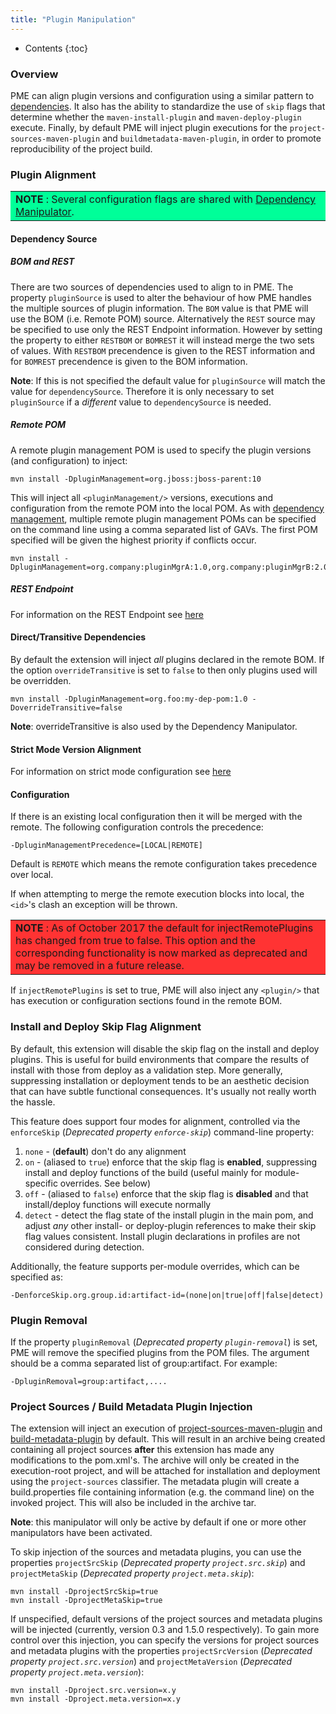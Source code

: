 ```yaml
---
title: "Plugin Manipulation"
---
```


* Contents
{:toc}

### Overview

PME can align plugin versions and configuration using a similar pattern to [dependencies](dep-manip.html). It also has the ability to standardize the use of `skip` flags that determine whether the `maven-install-plugin` and `maven-deploy-plugin` execute. Finally, by default PME will inject plugin executions for the `project-sources-maven-plugin` and `buildmetadata-maven-plugin`, in order to promote reproducibility of the project build.

### Plugin Alignment

<table bgcolor="#00ff99">
<tr>
<td>
    <b>NOTE</b> : Several configuration flags are shared with  <a href="dep-manip.html">Dependency Manipulator</a>.
</td>
</tr>
</table>

#### Dependency Source

##### BOM and REST

There are two sources of dependencies used to align to in PME. The property `pluginSource` is used to alter the behaviour of how PME handles the multiple sources of plugin information. The `BOM` value is that PME will use the BOM (i.e. Remote POM) source. Alternatively the `REST` source may be specified to use only the REST Endpoint information. However by setting the property to either `RESTBOM` or `BOMREST` it will instead merge the two sets of values. With `RESTBOM` precendence is given to the REST information and for `BOMREST` precendence is given to the BOM information.

**Note**: If this is not specified the default value for `pluginSource` will match the value for `dependencySource`. Therefore it is only necessary to set `pluginSource` if a *different* value to `dependencySource` is needed.


##### Remote POM

A remote plugin management POM is used to specify the plugin versions (and configuration) to inject:

    mvn install -DpluginManagement=org.jboss:jboss-parent:10

This will inject all `<pluginManagement/>` versions, executions and configuration from the remote POM into the local POM. As with [dependency management](dep-manip.html), multiple remote plugin management POMs can be specified on the command line using a comma separated list of GAVs.  The first POM specified will be given the highest priority if conflicts occur.

    mvn install -DpluginManagement=org.company:pluginMgrA:1.0,org.company:pluginMgrB:2.0


##### REST Endpoint

For information on the REST Endpoint see [here](dep-manip.html#rest-endpoint)


#### Direct/Transitive Dependencies

By default the extension will inject _all_ plugins declared in the remote BOM. If the option `overrideTransitive` is set to `false` to then only plugins used will be overridden.

    mvn install -DpluginManagement=org.foo:my-dep-pom:1.0 -DoverrideTransitive=false

**Note**: overrideTransitive is also used by the Dependency Manipulator.

#### Strict Mode Version Alignment

For information on strict mode configuration see [here](dep-manip.html#strict-mode-version-alignment)

#### Configuration

If there is an existing local configuration then it will be merged with the remote. The following configuration controls the precedence:

    -DpluginManagementPrecedence=[LOCAL|REMOTE]

Default is `REMOTE` which means the remote configuration takes precedence over local.

If when attempting to merge the remote execution blocks into local, the `<id>`'s clash an exception will be thrown.

<table bgcolor="#ff3333">
<tr>
<td>
    <b>NOTE</b> : As of October 2017 the default for injectRemotePlugins has changed from true to false. This option and the corresponding functionality is now marked as deprecated and may be removed in a future release.
</td>
</tr>
</table>

If `injectRemotePlugins` is set to true, PME will also inject any `<plugin/>` that has execution or configuration sections found in the remote BOM.

### Install and Deploy Skip Flag Alignment

By default, this extension will disable the skip flag on the install and deploy plugins. This is useful for build environments that compare the results of install with those from deploy as a validation step. More generally, suppressing installation or deployment tends to be an aesthetic decision that can have subtle functional consequences. It's usually not really worth the hassle.

This feature does support four modes for alignment, controlled via the `enforceSkip` (*Deprecated property `enforce-skip`*) command-line property:

1. `none` - (**default**) don't do any alignment
2. `on` - (aliased to `true`) enforce that the skip flag is **enabled**, suppressing install and deploy functions of the build (useful mainly for module-specific overrides. See below)
3. `off` - (aliased to `false`) enforce that the skip flag is **disabled** and that install/deploy functions will execute normally
4. `detect` - detect the flag state of the install plugin in the main pom, and adjust *any* other install- or deploy-plugin references to make their skip flag values consistent. Install plugin declarations in profiles are not considered during detection.

Additionally, the feature supports per-module overrides, which can be specified as:

    -DenforceSkip.org.group.id:artifact-id=(none|on|true|off|false|detect)

### Plugin Removal

If the property `pluginRemoval` (*Deprecated property `plugin-removal`*) is set, PME will remove the specified plugins from the POM files. The argument should be a comma separated list of group:artifact. For example:

    -DpluginRemoval=group:artifact,....

### Project Sources / Build Metadata Plugin Injection

The extension will inject an execution of [project-sources-maven-plugin](https://github.com/commonjava/project-sources-maven-plugin) and [build-metadata-plugin](https://github.com/release-engineering/buildmetadata-maven-plugin) by default. This will result in an archive being created containing all project sources **after** this extension has made any modifications to the pom.xml's. The archive will only be created in the execution-root project, and will be attached for installation and deployment using the `project-sources` classifier. The metadata plugin will create a build.properties file containing information (e.g. the command line) on the invoked project. This will also be included in the archive tar.

**Note**: this manipulator will only be active by default if one or more other manipulators have been activated.

To skip injection of the sources and metadata plugins, you can use the properties `projectSrcSkip` (*Deprecated property `project.src.skip`*) and `projectMetaSkip` (*Deprecated property `project.meta.skip`*):

    mvn install -DprojectSrcSkip=true
    mvn install -DprojectMetaSkip=true

If unspecified, default versions of the project sources and metadata plugins will be injected (currently, version 0.3 and 1.5.0 respectively). To gain more control over this injection, you can specify the versions for project sources and metadata plugins with the properties `projectSrcVersion` (*Deprecated property `project.src.version`*) and `projectMetaVersion` (*Deprecated property `project.meta.version`*):

    mvn install -Dproject.src.version=x.y
    mvn install -Dproject.meta.version=x.y
